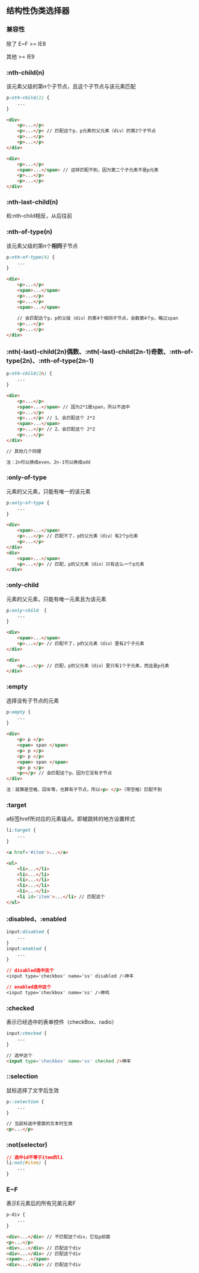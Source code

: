 ## 结构性伪类选择器

    
### 兼容性

除了 E~F >= IE8

其他 >= IE9

### :nth-child(n)

该元素父级的第n个子节点，且这个子节点与该元素匹配

```css
p:nth-child(2) {
    ...
}
```

```html
<div>
    <p>...</p>
    <p>...</p> // 匹配这个p，p元素的父元素（div）的第2个子节点
    <p>...</p>
    <p>...</p>
</div>

<div>
    <p>...</p>
    <span>...</span> // 这样匹配不到，因为第二个子元素不是p元素
    <p>...</p>
    <p>...</p>
</div>
```

### :nth-last-child(n)

和:nth-child相反，从后往前

### :nth-of-type(n)

该元素父级的第n个**相同**子节点

```css
p:nth-of-type(4) {
    ...
}
```

```html
<div>
    <p>...</p>
    <span>...</span>
    <p>...</p>
    <p>...</p>
    <span>...</span>
    
    // 会匹配这个p，p的父级（div）的第4个相同子节点，会数第4个p，略过span
    <p>...</p>
    <p>...</p>
</div>
```
    
### :nth(-last)-child(2n)偶数、:nth(-last)-child(2n-1)奇数、:nth-of-type(2n)、:nth-of-type(2n-1)

```css
p:nth-child(2n) {
    ...
}
```

```html
<div>
    <p>...</p>
    <span>...</span> // 因为2*1是span，所以不选中
    <p>...</p>
    <p>...</p> // 1、会匹配这个 2*2
    <span>...</span>
    <p>...</p> // 2、会匹配这个 2*2
    <p>...</p>
</div>

// 其他几个同理

注：2n可以换成even、2n-1可以换成odd
```
    
### :only-of-type

元素的父元素，只能有唯一的该元素

```css
p:only-of-type {
    ...
}
```

```html
<div>
    <span>...</span>
    <p>...</p> // 匹配不了，p的父元素（div）有2个p元素
    <p>...</p>
</div>
<div>
    <span>...</span>
    <p>...</p> // 匹配，p的父元素（div）只有这么一个p元素
</div>
```
    
### :only-child 

元素的父元素，只能有唯一元素且为该元素

```css
p:only-child  {
    ...
}
```

```html
<div>
    <span>...</span>
    <p>...</p> // 匹配不了，p的父元素（div）里有2个子元素
</div>

<div>
    <p>...</p> // 匹配，p的父元素（div）里只有1个子元素，而且是p元素
</div>
```
    
### :empty

选择没有子节点的元素

```css
p:empty {
    ...
}
```

```html
<div>
    <p> p </p>
    <span> span </span>
    <p> p </p>
    <p> p </p>
    <span> span </span>
    <p> p </p>
    <p></p> // 会匹配这个p，因为它没有子节点
</div>

注：就算是空格、回车等，也算有子节点，所以<p> </p>（带空格）匹配不到
```
    
### :target

a标签href所对应的元素锚点。即被跳转的地方设置样式

```css
li:target {
    ...
}
```

```html
<a href='#item'>...</a>

<ul>
    <li>...</li>
    <li>...</li>
    <li>...</li>
    <li>...</li>
    <li>...</li>
    <li id='item'>...</li> // 匹配这个
</ul>
```
    
### :disabled、:enabled

```css
input:disabled {
    ...
}
input:enabled {
    ...
}
```

```css
// disabled选中这个
<input type='checkbox' name='ss' disabled />神羊

// enabled选中这个
<input type='checkbox' name='ss' />神鸡
```
    
### :checked

表示已经选中的表单控件（checkBox、radio）

```css
input:checked {
    ...
}
```

```html
// 选中这个
<input type='checkbox' name='ss' checked />神羊
```
    
### ::selection

鼠标选择了文字后生效

```css
p::selection {
    ...
}
```

```html
// 当鼠标选中里面的文本时生效
<p>...</p>
```
    
### :not(selector)
    
```css
// 选中id不等于item的li
li:not(#item) {
    ...
}
```
    
### E~F

表示E元素后的所有兄弟元素F
    
```css
p~div {
    ...
}
```

```html
<div>...</div> // 不匹配这个div，它在p前面
<p>...</p>
<div>...</div> // 匹配这个div
<div>...</div> // 匹配这个div
<span>...</span>
<div>...</div> // 匹配这个div
```
